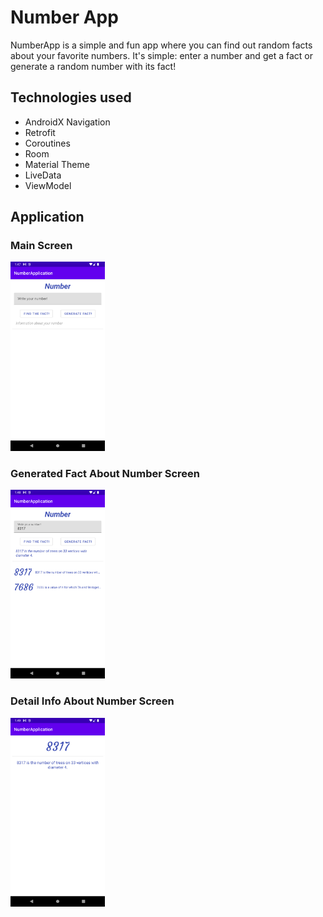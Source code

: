 # Number App

NumberApp is a simple and fun app where you can find out random facts about your favorite numbers. 
It's simple: enter a number and get a fact or generate a random number with its fact!

## Technologies used

- AndroidX Navigation
- Retrofit
- Coroutines
- Room
- Material Theme
- LiveData
- ViewModel

## Application

### Main Screen
<img src="utils/Screenshot_1.png" width="30%" alt="Main Screen" />

### Generated Fact About Number Screen
<img src="utils/Screenshot_2.png" width="30%" alt="Generated Fact About Number Screen" />

### Detail Info About Number Screen
<img src="utils/Screenshot_3.png" width="30%" alt="Detail Info About Number Screen" />